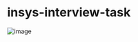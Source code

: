 # insys-interview-task
![image](https://user-images.githubusercontent.com/60044272/142295809-094fddf9-3923-4119-9585-7a8245ed60e6.png)

